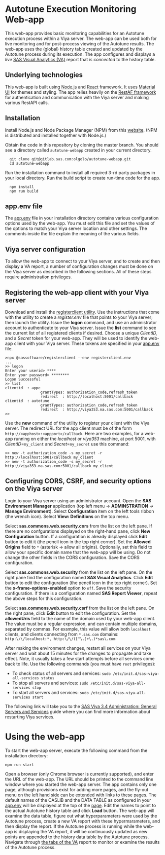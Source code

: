 # Autotune Execution Monitoring Web-app

This web-app provides basic monitoring capabilities for an Autotune execution process within a Viya server. The web-app can be used both for live monitoring and for post-process viewing of the Autotune results. The web-app uses the (global) history table created and updated by the Autotune process during its execution. The app configures and displays a *live* [SAS Visual Analytics (VA)](https://www.sas.com/en_us/software/visual-analytics.html) report that is *connected* to the history table.

## Underlying technologies

This web-app is built using [Node.js](https://nodejs.org/en/ "Node.js") and [React](https://reactjs.org/ "React") framework.
It uses [Material UI](https://material-ui.com/ "Material UI") for themes and styling.
The app relies heavily on the [RestAF framework](https://github.com/sassoftware/restaf "RestAF framework") for authentication and communication with the Viya server and making various RestAPI calls.

## Installation

Install Node.js and Node Package Manager (NPM) from this [website](https://nodejs.org/en/ "download node.js and npm").
(NPM is distributed and installed together with Node.js.)

Obtain the code in this repository by cloning the master branch.
You should see a directory called `autotune-webapp` created in your current directory.

```
  git clone git@gitlab.sas.com:olgolo/autotune-webapp.git
  cd autotune-webapp
```

Run the installation command to install all required 3-rd party packages in your local directory.
Run the build script to create run-time code for the app.

```
  npm install
  npm run build
```

## app.env file

The [app.env](https://gitlab.sas.com/olgolo/autotune-webapp/blob/master/app.env) file in your installation directory contains various configuration options used by the web-app. You must edit this file and set the values of the options to match your Viya server location and other settings. The comments inside the file explain the meaning of the various fields.

## Viya server configuration

To allow the web-app to connect to your Viya server, and to create and then display a VA report, a number of configuration changes must be done on the Viya server as described in the following sections. All of these steps require administration privileges.

## Registering the web-app client with your Viya server

Download and install the [registerclient utility](https://github.com/sassoftware/restaf/wiki/Managing-clientids).
Use the instructions that come with the utility to create a *register.env* file that points to your Viya server; then launch the utility.
Issue the **logon** command, and use an administrator account to authenticate to your Viya server.
Issue the **list** command to see the current list of all registered clients if desired.
Choose a unique *ClientID*, and a *Secret* token for your web-app. They will be used to identify the web-app client with your Viya server. These tokens are specified in your [app.env](https://gitlab.sas.com/olgolo/autotune-webapp/blob/master/app.env) file.

    >npx @sassoftware/registerclient --env registerclient.env
    ...
    >> logon
    Enter your userid> ****
    Enter your password> ********
    Logon Successful
    >> list
    clientid  : appc
                    grantTypes: authorization_code,refresh_token
                    redirect  : http://localhost:5001/callback
    clientid  : autotune
                    grantTypes: authorization_code,refresh_token
                    redirect  : http://viya353.na.sas.com:5001/callback
    >>

Use the **new** command of the utility to register your client with the Viya server.
The redirect URL for the app client must be of the form `http://<apphost>:<appport>/callback`.
Here are two examples, for a web-app running on either the *localhost* or *viya353* machine, at port 5001, with *ClientID*=`my_client` and *Secret*=`my_secret` use this command:

    >> new -t authorization_code -s my_secret -r http://localhost:5001/callback my_client
    >> new -t authorization_code -s my_secret -r http://viya353.na.sas.com:5001/callback my_client

## Configuring CORS, CSRF, and security options on the Viya server

Login to your Viya server using an administrator account.
Open the **SAS Environment Manager** application (top left menu -> **ADMINSTRATION** -> **Manage Environment**).
Select **Configuration** item on the left tools ribbon (the wrench icon).
Select **View: Definitions** on the top menu.

Select **sas.commons.web.security.cors** from the list on the left pane.
If there are no confgurations displayed on the right-hand pane, click **New Configuration** button.
If a configuration is already displayed click **Edit** button to edit it (the pencil icon in the top right corner).
Set the **Allowed Origins** field to `*` (asterisk -> allow all origins). Optionally, set this field to allow your specific domain name that the web-app will be using.
Do not change the other fields in the CORS configuration.
Save the CORS configuration.

Select **sas.commons.web.security** from the list on the left pane.
On the right pane find the configuration named **SAS Visual Analytics**.
Click **Edit** button to edit the configuration (the pencil icon in the top right corner).
Set the **x-frame-options-enabled** option to `off`.
Save the security configuration.
If there is a configuration named **SAS Report Viewer**, repeat the above steps for this configuration.


Select **sas.commons.web.security.csrf** from the list on the left pane.
On the right pane, click **Edit** button to edit the configuration.
Set the **allowedUris** field to the name of the domain used by your web-app client. The value must be a regular expression, and can contain multiple domains, separated by commas. For example, this value will allow both `localhost` clients, and clients connecting from `*.sas.com` domains: `http:\/\/localhost:*, http:\/\/([^\.]+\.)*sas\.com`

After making the environment changes, restart all services on your Viya server and wait about 15 minutes for the changes to propagate and take effect. Note, it usually takes a few start attempts before all services come back to life. Use the following commands (you must have `root` privileges):
- To check status of all servers and services:
`sudo /etc/init.d/sas-viya-all-services status`
- To stop all servers and services:
`sudo /etc/init.d/sas-viya-all-services stop`
- To start all servers and services:
`sudo /etc/init.d/sas-viya-all-services start`

The following link will take you to the [SAS Viya 3.4 Administration: General Servers and Services](https://go.documentation.sas.com/api/docsets/calchkadm/3.4/content/calchkadm.pdf "SAS® Viya® 3.4 Administration: General Servers and Services - PDF book") guide where you can find more information about restarting Viya services.

# Using the web-app

To start the web-app server, execute the following command from the installation directory:

    npm run start

Open a browser (only Chrome browser is currently supported), and enter the URL of the web-app. The URL should be printed to the command line window where you started the web-app server.
The app contains only one page, although provisions exist for adding more pages, and the fly-out menu on the left hand side can be extended with links to these pages.
The default names of the CASLIB and the DATA TABLE as configured in your [app.env](https://gitlab.sas.com/olgolo/autotune-webapp/blob/master/app.env) will be displayed at the top of the [page](https://gitlab.sas.com/olgolo/autotune-webapp/blob/master/front-page-at-startup.jpg). Edit the names to point to the actual Autotune history table and click **Load** button. The web-app will examine the data table, figure out what hyperparameters were used by the Autotune process, create a new VA report with these hypermarameters, and then display the report. If the Autotune process is running while the web-app is displaying the VA report, it will be continuously updated as new points are appended to the history data table by the Autotune process. Navigate through [the tabs of the VA](https://gitlab.sas.com/olgolo/autotune-webapp/blob/master/web-app-va-report.jpg) report to monitor or examine the results of the Autotune process.
